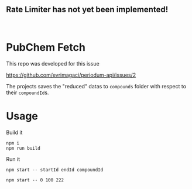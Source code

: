 ## Rate Limiter has not yet been implemented!

</br>

# PubChem Fetch

This repo was developed for this issue

https://github.com/evrimagaci/periodum-api/issues/2

The projects saves the "reduced" datas to `compounds` folder with respect to their `compoundId`s.

# Usage

Build it

```
npm i
npm run build
```

Run it

`npm start -- startId endId compoundId`

```
npm start -- 0 100 222
```
